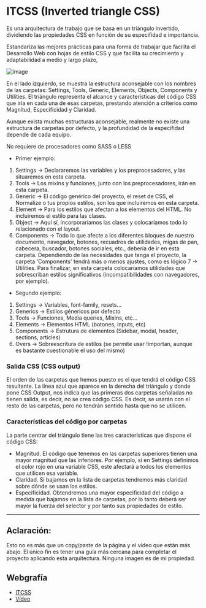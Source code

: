# **ITCSS** (Inverted triangle CSS)
Es una arquitectura de trabajo que se basa en un triángulo invertido, dividiendo las propiedades CSS en función de su especifidad e importancia.

Estandariza las mejores prácticas para una forma de trabajar que facilita el Desarrollo Web con hojas de estilo CSS y que facilita su crecimiento y adaptabilidad a medio y largo plazo,

![image](https://user-images.githubusercontent.com/73679190/236115111-b060ee9d-b6e9-46b2-b662-053f07fa872f.png)

En el lado izquierdo, se muestra la estructura aconsejable con los nombres de las carpetas: Settings, Tools, Generic, Elements, Objects, Components y Utilities. El triángulo representa el alcance y características del código CSS que iría en cada una de esas carpetas, prestando atención a criterios como Magnitud, Especificidad y Claridad.

Aunque exista muchas estructuras aconsejable, realmente no existe una estructura de carpetas por defecto, y la profundidad de la especifidad depende de cada equipo.

No requiere de procesadores como SASS o LESS

- Primer ejemplo:
1. Settings -> Declararemos las variables y los preprocesadores, y las situaremos en esta carpeta.
2. Tools -> Los mixins y funciones, junto con los preprocesadores, irán en esta carpeta.
3. Generic -> El código genérico del proyecto, el reset de CSS, el Normalize o tus propios estilos, son los que incluiremos en esta carpeta.
4. Element -> Para  los estilos que afectan a los elementos del HTML. No incluiremos el estilo para las clases.
5. Object -> Aquí sí, incorporaríamos las clases y colocaríamos todo lo relacionado con el layout.
6. Components -> Todo lo que afecte a los diferentes bloques de nuestro documento, navegador, botones, recuadros de utilidades, migas de pan, cabecera, buscador, botones sociales, etc., debería de ir en esta carpeta. Dependiendo de las necesidades que tenga el proyecto, la carpeta 'Components' tendrá más o menos ajustes, como es lógico
7 -> Utilities. Para finalizar, en esta carpeta colocaríamos utilidades que sobrescriban estilos significativos (incompatibilidades con navegadores, por ejemplo).

- Segundo ejemplo:
1. Settings -> Variables, font-family, resets...
2. Generics -> Estilos génericos por defecto
3. Tools -> Funciones, Media queries, Mixins, etc...
4. Elements -> Elementos HTML (botones, inputs, etc)
5. Components -> Estrutura de elementos (Sidebar, modal, header, sections, articles)
6. Overs -> Sobreescritura de estilos (se permite usar !importan, aunque es bastante cuestionable el uso del mismo)

### Salida CSS (CSS output)
El orden de las carpetas que hemos puesto es el que tendrá el código CSS resultante. La línea azul que aparece en la derecha del triángulo y donde pone CSS Output, nos indica que las primeras dos carpetas señaladas no tienen salida, es decir, no se crea código CSS. Es decir, se usarán con el resto de las carpetas, pero no tendrán sentido hasta que no se utilicen.

### Características del código por carpetas
La parte centrar del triángulo tiene las tres características que dispone el código CSS:

- Magnitud. El código que tenemos en las carpetas superiores tienen una mayor magnitud que las inferiores. Por ejemplo, si en Settings definimos el color rojo en una variable CSS, este afectará a todos los elementos que utilicen esa variable.
- Claridad. Si bajamos en la lista de carpetas tendremos más claridad sobre dónde se usan los estilos.
- Especificidad. Obtendremos una mayor especificidad del código a medida que bajamos en la lista de carpetas, por lo tanto deberá ser mayor la fuerza del selector y por tanto sus propiedades de estilo.

<hr>

## Aclaración:
Esto no es más que un copy/paste de la página y el vídeo que están más abajo. El único fin es tener una guía más cercana para completar el proyecto aplicando esta arquitectura. Ninguna imagen es de mi propiedad.
## Webgrafía
- [ITCSS](https://www.arsys.es/blog/itcss-mejores-practicas-css)
- [Vídeo](https://www.youtube.com/watch?v=jTCTpQFi-Wo)

<!-- TODO: Vulgarizar el cotenido -->
